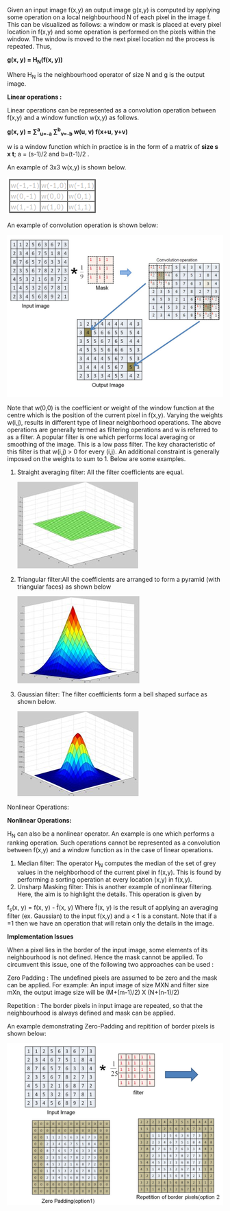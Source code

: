 Given an input image f(x,y) an output image g(x,y) is computed by applying some operation on a local neighbourhood N of each pixel in the image f. This can be visualized as follows: a window or mask is placed at every pixel location in f(x,y) and some operation is performed on the pixels within the window. The window is moved to the next pixel location nd the process is repeated. Thus,

<!-- <img src="images/image001.gif"> -->
**g(x, y) = H<sub>N</sub>(f(x, y))**

Where H<sub>N</sub> is the neighbourhood operator of size N and g is the output image.

**Linear operations :**

Linear operations can be represented as a convolution operation between f(x,y) and a window function w(x,y) as follows.

<!-- <img src="images/image002.gif"> -->
**g(x, y) = ∑<sup>a</sup><sub>u=-a</sub> ∑<sup>b</sup><sub>v=-b</sub> w(u, v) f(x+u, y+v)**

w is a window function which in practice is in the form of a matrix of **size s x t**; a = (s-1)/2 and b=(t-1)/2 .

An example of 3x3 w(x,y) is shown below.

<img src="images/table.png">

An example of convolution operation is shown below:

<img src="images/convolution.jpg">

Note that w(0,0) is the coefficient or weight of the window function at the centre which is the position of the current pixel in f(x,y). Varying the weights w(i,j), results in different type of linear neighborhood operations. The above operations are generally termed as filtering operations and w is referred to as a filter. A popular filter is one which performs local averaging or smoothing of the image. This is a low pass filter. The key characteristic of this filter is that w(i,j) > 0 for every (i,j). An additional constraint is generally imposed on the weights to sum to 1. Below are some examples.

1. Straight averaging filter: All the filter coefficients are equal.

    <img src="images/image003.jpg">

2. Triangular filter:All the coefficients are arranged to form a pyramid (with triangular faces) as shown below

    <img src="images/image004.jpg">

3. Gaussian filter: The filter coefficients form a bell shaped surface as shown below.

    <img src="images/image005.jpg">

Nonlinear Operations:

**Nonlinear Operations:**

H<sub>N</sub> can also be a nonlinear operator. An example is one which performs a ranking operation. Such operations cannot be represented as a convolution between f(x,y) and a window function as in the case of linear operations.

<!-- g(x, y) = \sum_{u=-a}^{a} \sum_{v=-b}^{b} w(u, v) f(x+u, y+v) -->
1. Median filter: The operator H<sub>N</sub> computes the median of the set of grey values in the neighborhood of the current pixel in f(x,y). This is found by performing a sorting operation at every location (x,y) in f(x,y).
2. Unsharp Masking filter: This is another example of nonlinear filtering. Here, the aim is to highlight the details. This operation is given by

<!-- <img src="images/image006.gif">  <img src="images/image007.gif">  -->
f<sub>s</sub>(x, y) = f(x, y) - f̂(x, y) Where f̂(x, y) is the result of applying an averaging filter (ex. Gaussian) to the input f(x,y) and a < 1 is a constant. Note that if a =1 then we have an operation that will retain only the details in the image.

**Implementation Issues**

When a pixel lies in the border of the input image, some elements of its neighbourhood is not defined. Hence the mask cannot be applied. To circumvent this issue, one of the following two approaches can be used :

Zero Padding : The undefined pixels are assumed to be zero and the mask can be applied. For example: An input image of size MXN and filter size mXn, the output image size will be (M+(m-1)/2) X (N+(n-1)/2)

Repetition : The border pixels in input image are repeated, so that the neighbourhood is always defined and mask can be applied.

An example demonstrating Zero-Padding and repitition of border pixels is shown below:

<img src="images/filter.jpg">
